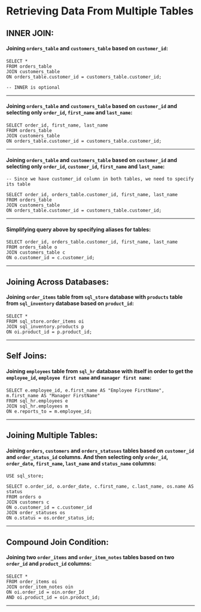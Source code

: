 # Retrieving Data From Multiple Tables

## INNER JOIN:

#### Joining `orders_table` and `customers_table` based on `customer_id`:
```mysql
SELECT *
FROM orders_table
JOIN customers_table
ON orders_table.customer_id = customers_table.customer_id;

-- INNER is optional
```

---

#### Joining `orders_table` and `customers_table` based on `customer_id` and selecting only `order_id`, `first_name` and `last_name`:
```mysql
SELECT order_id, first_name, last_name
FROM orders_table
JOIN customers_table
ON orders_table.customer_id = customers_table.customer_id;
```

---


#### Joining `orders_table` and `customers_table` based on `customer_id` and selecting only `order_id`, `customer_id`, `first_name` and `last_name`:
```mysql
-- Since we have customer_id column in both tables, we need to specify its table

SELECT order_id, orders_table.customer_id, first_name, last_name
FROM orders_table
JOIN customers_table
ON orders_table.customer_id = customers_table.customer_id;
```

---

#### Simplifying query above by specifying aliases for tables:
```mysql
SELECT order_id, orders_table.customer_id, first_name, last_name
FROM orders_table o
JOIN customers_table c
ON o.customer_id = c.customer_id;
```
---

## Joining Across Databases:

#### Joining `order_items` table from `sql_store` database with `products` table from `sql_inventory` database based on `product_id`:
```mysql
SELECT *
FROM sql_store.order_items oi
JOIN sql_inventory.products p
ON oi.product_id = p.product_id;
```

---

## Self Joins:

#### Joining `employees` table from `sql_hr` database with itself in order to get the `employee_id`, `employee first name` and `manager first name`:
```mysql
SELECT e.employee_id, e.first_name AS "Employee FirstName", m.first_name AS "Manager FirstName"
FROM sql_hr.employees e
JOIN sql_hr.employees m
ON e.reports_to = m.employee_id;
```

---

## Joining Multiple Tables:

#### Joining `orders`, `customers` and `orders_statuses` tables based on `customer_id` and `order_status_id` columns. And then selecting only `order_id`, `order_date`, `first_name`, `last_name` and `status_name` columns:
```mysql
USE sql_store;

SELECT o.order_id, o.order_date, c.first_name, c.last_name, os.name AS status
FROM orders o
JOIN customers c
ON o.customer_id = c.customer_id
JOIN order_statuses os
ON o.status = os.order_status_id;
```

---

## Compound Join Condition:

#### Joining two `order_items` and `order_item_notes` tables based on two `order_id` and `product_id` columns:
```mysql
SELECT *
FROM order_items oi
JOIN order_item_notes oin
ON oi.order_id = oin.order_Id
AND oi.product_id = oin.product_id;
```

---
